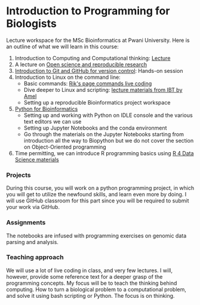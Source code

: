 # Introduction to Programming for Biologists

Lecture workspace for the MSc Bioinformatics at Pwani University. Here is an outline of what we will learn in this course:

1. Introduction to Computing and Computational thinking: [Lecture](Lectures/Lecture1_Introduction_Computational_Thinking.pdf)
2. A lecture on [Open science and reproducible research](https://docs.google.com/presentation/d/18ldedgpdM9S1ve_Gw9JRRvXZmssZALXfapOAkvYjCU4/edit?usp=sharing)
2. [Introduction to Git and GitHub for version control](https://docs.google.com/presentation/d/1NVHLHiL-tw-3e5KYFY-N_ISjWgGHIs45eAypEUep_hU/edit#slide=id.g3e08b71c2d_1_0): Hands-on session
3. Introduction to Linux on the command line:
      - Basic commands: [Rik's page commands live coding](http://rik.smith-unna.com/command_line_bootcamp)
      - Dive deeper to Linux and scripting: [lecture materials from IBT by Amel](https://github.com/amelgh/Introduction_To_Linux)
      - Setting up a reproducible Bioinformatics project workspace
4. [Python for Bioinformatics](https://github.com/kipkurui/Python4Bioinformatics2019)
      - Setting up and working with Python on IDLE console and the various text editors we can use
      - Setting up Jupyter Notebooks and the conda environment
      - Go through the materials on the Jupyter Notebooks starting from introduction all the way to Biopython but we do not cover the section on Object-Oriented programming
5. Time permitting, we can introduce R programming basics using [R 4 Data Science materials](https://r4ds.had.co.nz/)

### Projects
During this course, you will work on a python programming project, in which you will get to utilize the newfound skills, and learn even more by doing. I will use GitHub classroom for this part since you will be required to submit your work via GitHub. 

### Assignments
The notebooks are infused with programming exercises on genomic data parsing and analysis. 

### Teaching approach

We will use a lot of live coding in class, and very few lectures. I will, however, provide some reference text for a deeper grasp of the programming concepts. My focus will be to teach the thinking behind computing. How to turn a biological problem to a computational problem, and solve it using bash scripting or Python. The focus is on thinking.


